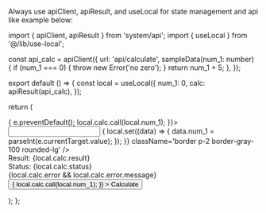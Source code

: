 Always use apiClient, apiResult, and useLocal for state management and api like example below:

import { apiClient, apiResult } from 'system/api';
import { useLocal } from '@/lib/use-local';

const api_calc = apiClient({
url: 'api/calculate',
sampleData(num_1: number) {
if (num_1 === 0) {
throw new Error('no zero');
}
return num_1 + 5;
},
});

export default () => {
const local = useLocal({
num_1: 0,
calc: apiResult(api_calc),
});

return (
<form onSubmit={(e) => {
  e.preventDefault();
  local.calc.call(local.num_1);
}}>
<input
type='number'
value={local.num_1}
onChange={(e) => {
local.set((data) => {
data.num_1 = parseInt(e.currentTarget.value);
});
}}
className='border p-2 border-gray-100 rounded-lg'
/>
<br />
Result:
{local.calc.result}
<br />
Status: {local.calc.status}
<br />
{local.calc.error && local.calc.error.message}
<button
className='border p-2 border-gray-100 rounded-lg'
onClick={async () => {
local.calc.call(local.num_1);
}} >
Calculate
</button>
</form>
);
};
